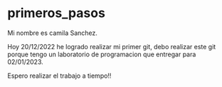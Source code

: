 # primeros_pasos 
Mi nombre es camila Sanchez. 

Hoy 20/12/2022 he logrado realizar mi primer git, debo realizar este git porque tengo un laboratorio de programacion que entregar para 02/01/2023.

Espero realizar el trabajo a tiempo!! 
